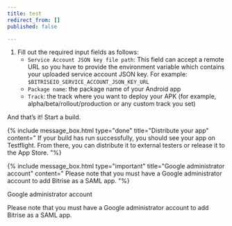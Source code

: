 ```yaml
---
title: test
redirect_from: []
published: false

---
```

1. Fill out the required input fields as follows:
   * `Service Account JSON key file path`: This field can accept a remote URL so you have to provide the environment variable which contains your uploaded service account JSON key. For example: `$BITRISEIO_SERVICE_ACCOUNT_JSON_KEY_URL`
   * `Package name`: the package name of your Android app
   * `Track`: the track where you want to deploy your APK (for example, alpha/beta/rollout/production or any custom track you set)

And that’s it! Start a build.

{% include message_box.html type="done" title="Distribute your app" content=" If your build has run successfully, you should see your app on Testflight. From there, you can distribute it to external testers or release it to the App Store. "%}

{% include message_box.html type="important" title="Google administrator account" content="
Please note that you must have a Google administrator account to add Bitrise as a SAML app.
"%}

Google administrator account

Please note that you must have a Google administrator account to add Bitrise as a SAML app.